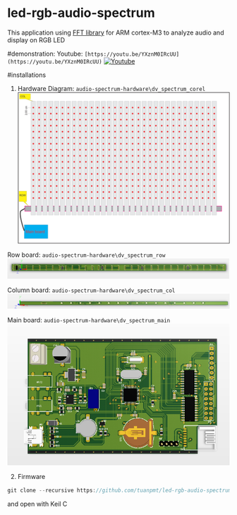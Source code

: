 # led-rgb-audio-spectrum
This application using [FFT library](http://www.embeddedsignals.com/ARM.htm) for ARM cortex-M3 to analyze audio and display on RGB LED

#demonstration:
Youtube: ```[https://youtu.be/YXznM0IRcUU](https://youtu.be/YXznM0IRcUU)```
[![Youtube](http://img.youtube.com/vi/YXznM0IRcUU/0.jpg)](https://youtu.be/YXznM0IRcUU)

#installations
1. Hardware Diagram: ```audio-spectrum-hardware\dv_spectrum_corel```
![](images/dv_spectrum.png)

Row board: ```audio-spectrum-hardware\dv_spectrum_row```
![](images/row.png)

Column board: ```audio-spectrum-hardware\dv_spectrum_col```
![](images/col.png)

Main board: ```audio-spectrum-hardware\dv_spectrum_main```
![](images/controller.png)

2. Firmware
```c
git clone --recursive https://github.com/tuanpmt/led-rgb-audio-spectrum.git
```

and open with Keil C
